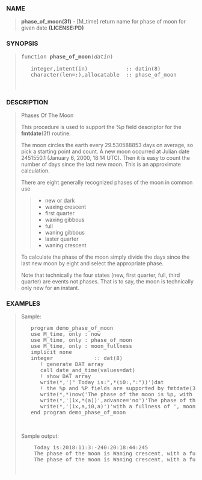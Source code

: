 <?
<body>
  <a name="top" id="top"></a>
  <div id="Container">
    <div id="Content">
      <div class="c48">
      </div><a name="0"></a>
      <h3><a name="0">NAME</a></h3>
      <blockquote>
        <b>phase_of_moon(3f)</b> - [M_time] return name for phase of moon for given date <b>(LICENSE:PD)</b>
      </blockquote><a name="contents" id="contents"></a>

      <a name="6"></a>
      <h3><a name="6">SYNOPSIS</a></h3>
      <blockquote>
        <pre>
function <b>phase_of_moon</b>(<i>datin</i>)
<br />   integer,intent(in)            :: datin(8)
   character(len=:),allocatable  :: phase_of_moon
<br />
</pre>
      </blockquote><a name="2"></a>
      <h3><a name="2">DESCRIPTION</a></h3>
      <blockquote>
        Phases Of The Moon
        <p>This procedure is used to support the %p field descriptor for the <b>fmtdate</b>(3f) routine.</p>
        <p>The moon circles the earth every 29.530588853 days on average, so pick a starting point and count. A new moon occurred at Julian date 2451550.1
        (January 6, 2000, 18:14 UTC). Then it is easy to count the number of days since the last new moon. This is an approximate calculation.</p>
        <p>There are eight generally recognized phases of the moon in common use</p>
        <blockquote>
          <ul>
              <li>new or dark</li>
              <li>waxing crescent</li>
              <li>first quarter</li>
              <li>waxing gibbous</li>
              <li>full</li>
              <li>waning gibbous</li>
              <li>laster quarter</li>
              <li>waning crescent</li>
          </ul>
        </blockquote>
        <p>To calculate the phase of the moon simply divide the days since the last new moon by eight and select the appropriate phase.</p>
        <p>Note that technically the four states (new, first quarter, full, third quarter) are events not phases. That is to say, the moon is technically
        only new for an instant.</p>
      </blockquote><a name="3"></a>
      <h3><a name="3">EXAMPLES</a></h3>
      <blockquote>
        Sample:
        <pre>
   program demo_phase_of_moon
   use M_time, only : now
   use M_time, only : phase_of_moon
   use M_time, only : moon_fullness
   implicit none
   integer             :: dat(8)
      ! generate DAT array
      call date_and_time(values=dat)
      ! show DAT array
      write(*,'(" Today is:",*(i0:,":"))')dat
      ! the %p and %P fields are supported by fmtdate(3f)
      write(*,*)now('The phase of the moon is %p, with a fullness of %P')
      write(*,'(1x,*(a))',advance='no')'The phase of the moon is ',trim( phase_of_moon(dat)),','
      write(*,'(1x,a,i0,a)')'with a fullness of ', moon_fullness(dat),'%'
   end program demo_phase_of_moon
<br />
</pre>Sample output:
        <pre>
    Today is:2018:11:3:-240:20:18:44:245
    The phase of the moon is Waning crescent, with a fullness of -30%
    The phase of the moon is Waning crescent, with a fullness of -30%
<br />
</pre>
      </blockquote><a name="4"></a>
    </div>
  </div>
</body>
